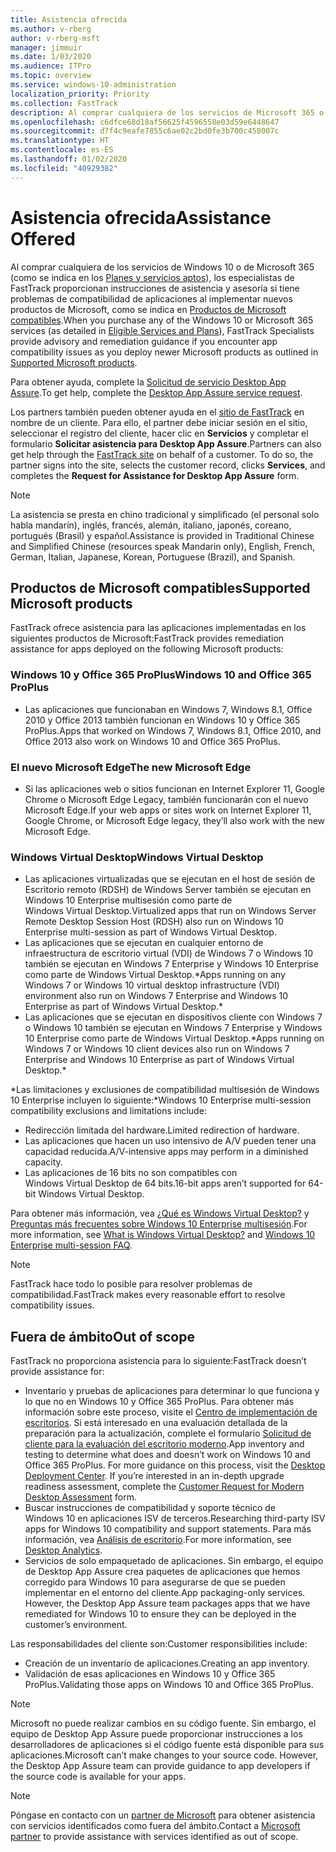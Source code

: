 ```yaml
---
title: Asistencia ofrecida
ms.author: v-rberg
author: v-rberg-msft
manager: jimmuir
ms.date: 1/03/2020
ms.audience: ITPro
ms.topic: overview
ms.service: windows-10-administration
localization_priority: Priority
ms.collection: FastTrack
description: Al comprar cualquiera de los servicios de Microsoft 365 o de Windows 10, los especialistas de FastTrack le proporcionarán ayuda con el asesoramiento y la corrección para implementar en Windows 10 y Office 365 ProPlus y mantenerse al día sin costo adicional (con una suscripción válida).
ms.openlocfilehash: c6dfce68d18af56625f4596558e03d59e6448647
ms.sourcegitcommit: d7f4c9eafe7855c6ae02c2bd0fe3b700c458007c
ms.translationtype: HT
ms.contentlocale: es-ES
ms.lasthandoff: 01/02/2020
ms.locfileid: "40929382"
---
```

# <a name="assistance-offered"></a><span data-ttu-id="3e234-103">Asistencia ofrecida</span><span class="sxs-lookup"><span data-stu-id="3e234-103">Assistance Offered</span></span>  

<span data-ttu-id="3e234-104">Al comprar cualquiera de los servicios de Windows 10 o de Microsoft 365 (como se indica en los [Planes y servicios aptos](M365-eligible-services-and-plans.md)), los especialistas de FastTrack proporcionan instrucciones de asistencia y asesoría si tiene problemas de compatibilidad de aplicaciones al implementar nuevos productos de Microsoft, como se indica en [Productos de Microsoft compatibles](#supported-microsoft-products).</span><span class="sxs-lookup"><span data-stu-id="3e234-104">When you purchase any of the Windows 10 or Microsoft 365 services (as detailed in [Eligible Services and Plans](M365-eligible-services-and-plans.md)), FastTrack Specialists provide advisory and remediation guidance if you encounter app compatibility issues as you deploy newer Microsoft products as outlined in [Supported Microsoft products](#supported-microsoft-products).</span></span>

<span data-ttu-id="3e234-105">Para obtener ayuda, complete la [Solicitud de servicio Desktop App Assure](https://go.microsoft.com/fwlink/?linkid=2022721).</span><span class="sxs-lookup"><span data-stu-id="3e234-105">To get help, complete the [Desktop App Assure service request](https://go.microsoft.com/fwlink/?linkid=2022721).</span></span>

<span data-ttu-id="3e234-p101">Los partners también pueden obtener ayuda en el [sitio de FastTrack](https://go.microsoft.com/fwlink/?linkid=780698) en nombre de un cliente. Para ello, el partner debe iniciar sesión en el sitio, seleccionar el registro del cliente, hacer clic en **Servicios** y completar el formulario **Solicitar asistencia para Desktop App Assure**.</span><span class="sxs-lookup"><span data-stu-id="3e234-p101">Partners can also get help through the [FastTrack site](https://go.microsoft.com/fwlink/?linkid=780698) on behalf of a customer. To do so, the partner signs into the site, selects the customer record, clicks **Services**, and completes the **Request for Assistance for Desktop App Assure** form.</span></span>

> [!NOTE]
> <span data-ttu-id="3e234-108">La asistencia se presta en chino tradicional y simplificado (el personal solo habla mandarín), inglés, francés, alemán, italiano, japonés, coreano, portugués (Brasil) y español.</span><span class="sxs-lookup"><span data-stu-id="3e234-108">Assistance is provided in Traditional Chinese and Simplified Chinese (resources speak Mandarin only), English, French, German, Italian, Japanese, Korean, Portuguese (Brazil), and Spanish.</span></span> 

## <a name="supported-microsoft-products"></a><span data-ttu-id="3e234-109">Productos de Microsoft compatibles</span><span class="sxs-lookup"><span data-stu-id="3e234-109">Supported Microsoft products</span></span>

<span data-ttu-id="3e234-110">FastTrack ofrece asistencia para las aplicaciones implementadas en los siguientes productos de Microsoft:</span><span class="sxs-lookup"><span data-stu-id="3e234-110">FastTrack provides remediation assistance for apps deployed on the following Microsoft products:</span></span>

### <a name="windows-10-and-office-365-proplus"></a><span data-ttu-id="3e234-111">Windows 10 y Office 365 ProPlus</span><span class="sxs-lookup"><span data-stu-id="3e234-111">Windows 10 and Office 365 ProPlus</span></span>

- <span data-ttu-id="3e234-112">Las aplicaciones que funcionaban en Windows 7, Windows 8.1, Office 2010 y Office 2013 también funcionan en Windows 10 y Office 365 ProPlus.</span><span class="sxs-lookup"><span data-stu-id="3e234-112">Apps that worked on Windows 7, Windows 8.1, Office 2010, and Office 2013 also work on Windows 10 and Office 365 ProPlus.</span></span>

### <a name="the-new-microsoft-edge"></a><span data-ttu-id="3e234-113">El nuevo Microsoft Edge</span><span class="sxs-lookup"><span data-stu-id="3e234-113">The new Microsoft Edge</span></span>

- <span data-ttu-id="3e234-114">Si las aplicaciones web o sitios funcionan en Internet Explorer 11, Google Chrome o Microsoft Edge Legacy, también funcionarán con el nuevo Microsoft Edge.</span><span class="sxs-lookup"><span data-stu-id="3e234-114">If your web apps or sites work on Internet Explorer 11, Google Chrome, or Microsoft Edge legacy, they’ll also work with the new Microsoft Edge.</span></span>

### <a name="windows-virtual-desktop"></a><span data-ttu-id="3e234-115">Windows Virtual Desktop</span><span class="sxs-lookup"><span data-stu-id="3e234-115">Windows Virtual Desktop</span></span>

- <span data-ttu-id="3e234-116">Las aplicaciones virtualizadas que se ejecutan en el host de sesión de Escritorio remoto (RDSH) de Windows Server también se ejecutan en Windows 10 Enterprise multisesión como parte de Windows Virtual Desktop.</span><span class="sxs-lookup"><span data-stu-id="3e234-116">Virtualized apps that run on Windows Server Remote Desktop Session Host (RDSH) also run on Windows 10 Enterprise multi-session as part of Windows Virtual Desktop.</span></span>
- <span data-ttu-id="3e234-117">Las aplicaciones que se ejecutan en cualquier entorno de infraestructura de escritorio virtual (VDI) de Windows 7 o Windows 10 también se ejecutan en Windows 7 Enterprise y Windows 10 Enterprise como parte de Windows Virtual Desktop.\*</span><span class="sxs-lookup"><span data-stu-id="3e234-117">Apps running on any Windows 7 or Windows 10 virtual desktop infrastructure (VDI) environment also run on Windows 7 Enterprise and Windows 10 Enterprise as part of Windows Virtual Desktop.\*</span></span>
- <span data-ttu-id="3e234-118">Las aplicaciones que se ejecutan en dispositivos cliente con Windows 7 o Windows 10 también se ejecutan en Windows 7 Enterprise y Windows 10 Enterprise como parte de Windows Virtual Desktop.\*</span><span class="sxs-lookup"><span data-stu-id="3e234-118">Apps running on Windows 7 or Windows 10 client devices also run on Windows 7 Enterprise and Windows 10 Enterprise as part of Windows Virtual Desktop.\*</span></span>

<span data-ttu-id="3e234-119">\*Las limitaciones y exclusiones de compatibilidad multisesión de Windows 10 Enterprise incluyen lo siguiente:</span><span class="sxs-lookup"><span data-stu-id="3e234-119">\*Windows 10 Enterprise multi-session compatibility exclusions and limitations include:</span></span>
- <span data-ttu-id="3e234-120">Redirección limitada del hardware.</span><span class="sxs-lookup"><span data-stu-id="3e234-120">Limited redirection of hardware.</span></span>
- <span data-ttu-id="3e234-121">Las aplicaciones que hacen un uso intensivo de A/V pueden tener una capacidad reducida.</span><span class="sxs-lookup"><span data-stu-id="3e234-121">A/V-intensive apps may perform in a diminished capacity.</span></span>
- <span data-ttu-id="3e234-122">Las aplicaciones de 16 bits no son compatibles con Windows Virtual Desktop de 64 bits.</span><span class="sxs-lookup"><span data-stu-id="3e234-122">16-bit apps aren’t supported for 64-bit Windows Virtual Desktop.</span></span>

<span data-ttu-id="3e234-123">Para obtener más información, vea [¿Qué es Windows Virtual Desktop?](https://docs.microsoft.com/azure/virtual-desktop/overview) y [Preguntas más frecuentes sobre Windows 10 Enterprise multisesión](https://docs.microsoft.com/azure/virtual-desktop/windows-10-multisession-faq).</span><span class="sxs-lookup"><span data-stu-id="3e234-123">For more information, see [What is Windows Virtual Desktop?](https://docs.microsoft.com/azure/virtual-desktop/overview) and [Windows 10 Enterprise multi-session FAQ](https://docs.microsoft.com/azure/virtual-desktop/windows-10-multisession-faq).</span></span>

> [!NOTE]
> <span data-ttu-id="3e234-124">FastTrack hace todo lo posible para resolver problemas de compatibilidad.</span><span class="sxs-lookup"><span data-stu-id="3e234-124">FastTrack makes every reasonable effort to resolve compatibility issues.</span></span> 

## <a name="out-of-scope"></a><span data-ttu-id="3e234-125">Fuera de ámbito</span><span class="sxs-lookup"><span data-stu-id="3e234-125">Out of scope</span></span>

<span data-ttu-id="3e234-126">FastTrack no proporciona asistencia para lo siguiente:</span><span class="sxs-lookup"><span data-stu-id="3e234-126">FastTrack doesn’t provide assistance for:</span></span>
- <span data-ttu-id="3e234-p102">Inventario y pruebas de aplicaciones para determinar lo que funciona y lo que no en Windows 10 y Office 365 ProPlus. Para obtener más información sobre este proceso, visite el [Centro de implementación de escritorios](https://go.microsoft.com/fwlink/?linkid=2080140). Si está interesado en una evaluación detallada de la preparación para la actualización, complete el formulario [Solicitud de cliente para la evaluación del escritorio moderno](https://go.microsoft.com/fwlink/?linkid=2053818).</span><span class="sxs-lookup"><span data-stu-id="3e234-p102">App inventory and testing to determine what does and doesn’t work on Windows 10 and Office 365 ProPlus. For more guidance on this process, visit the [Desktop Deployment Center](https://go.microsoft.com/fwlink/?linkid=2080140). If you’re interested in an in-depth upgrade readiness assessment, complete the [Customer Request for Modern Desktop Assessment](https://go.microsoft.com/fwlink/?linkid=2053818) form.</span></span>
- <span data-ttu-id="3e234-130">Buscar instrucciones de compatibilidad y soporte técnico de Windows 10 en aplicaciones ISV de terceros.</span><span class="sxs-lookup"><span data-stu-id="3e234-130">Researching third-party ISV apps for Windows 10 compatibility and support statements.</span></span> <span data-ttu-id="3e234-131">Para más información, vea [Análisis de escritorio](https://docs.microsoft.com/sccm/desktop-analytics/overview).</span><span class="sxs-lookup"><span data-stu-id="3e234-131">For more information, see [Desktop Analytics](https://docs.microsoft.com/sccm/desktop-analytics/overview).</span></span>
- <span data-ttu-id="3e234-p104">Servicios de solo empaquetado de aplicaciones. Sin embargo, el equipo de Desktop App Assure crea paquetes de aplicaciones que hemos corregido para Windows 10 para asegurarse de que se pueden implementar en el entorno del cliente.</span><span class="sxs-lookup"><span data-stu-id="3e234-p104">App packaging-only services. However, the Desktop App Assure team packages apps that we have remediated for Windows 10 to ensure they can be deployed in the customer’s environment.</span></span>

<span data-ttu-id="3e234-134">Las responsabilidades del cliente son:</span><span class="sxs-lookup"><span data-stu-id="3e234-134">Customer responsibilities include:</span></span>
- <span data-ttu-id="3e234-135">Creación de un inventario de aplicaciones.</span><span class="sxs-lookup"><span data-stu-id="3e234-135">Creating an app inventory.</span></span>
- <span data-ttu-id="3e234-136">Validación de esas aplicaciones en Windows 10 y Office 365 ProPlus.</span><span class="sxs-lookup"><span data-stu-id="3e234-136">Validating those apps on Windows 10 and Office 365 ProPlus.</span></span>

> [!NOTE]
> <span data-ttu-id="3e234-p105">Microsoft no puede realizar cambios en su código fuente. Sin embargo, el equipo de Desktop App Assure puede proporcionar instrucciones a los desarrolladores de aplicaciones si el código fuente está disponible para sus aplicaciones.</span><span class="sxs-lookup"><span data-stu-id="3e234-p105">Microsoft can’t make changes to your source code. However, the Desktop App Assure team can provide guidance to app developers if the source code is available for your apps.</span></span>

> [!NOTE]
> <span data-ttu-id="3e234-139">Póngase en contacto con un [partner de Microsoft](https://go.microsoft.com/fwlink/?linkid=2080150) para obtener asistencia con servicios identificados como fuera del ámbito.</span><span class="sxs-lookup"><span data-stu-id="3e234-139">Contact a [Microsoft partner](https://go.microsoft.com/fwlink/?linkid=2080150) to provide assistance with services identified as out of scope.</span></span>
